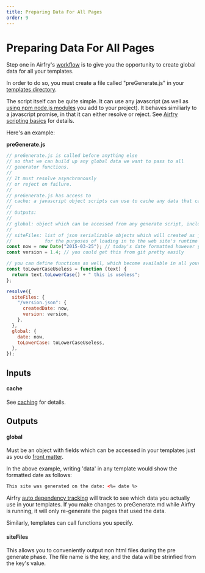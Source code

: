 ```yaml
---
title: Preparing Data For All Pages
order: 9
---
```


# Preparing Data For All Pages

Step one in Airfry's [workflow](/docs/intro/) is to give you the opportunity to create global data for all your templates.

In order to do so, you must create a file called "preGenerate.js" in your [templates directory](/docs/setup/#directories).

The script itself can be quite simple. It can use any javascript (as well as [using npm node.js modules](/docs/underTheHood/#npm) you add to your project). It behaves similiarly to a javascript promise, in that it can either resolve or reject. See [Airfry scripting basics](/docs/scripts/) for details.

Here's an example:

**preGenerate.js**

```javascript
// preGenerate.js is called before anything else
// so that we can build up any global data we want to pass to all
// generator functions.
//
// It must resolve asynchronously
// or reject on failure.
//
// preGenerate.js has access to
// cache: a javascript object scripts can use to cache any data that can be json.stringified
//
// Outputs:
//
// global: object which can be accessed from any generate script, including "filter" funtions.
//
// siteFiles: list of json serializable objects which will created as json files
//            for the purposes of loading in to the web site's runtime javascript code
const now = new Date("2015-03-25"); // today's date formatted however you want
const version = 1.4; // you could get this from git pretty easily

// you can define functions as well, which become available in all your templates
const toLowerCaseUseless = function (text) {
  return text.toLowerCase() + " this is useless";
};

resolve({
  siteFiles: {
    "/version.json": {
      createdDate: now,
      version: version,
    },
  },
  global: {
    date: now,
    toLowerCase: toLowerCaseUseless,
  },
});
```

## Inputs

#### cache

See [caching](/docs/performance/cache/) for details.

## Outputs

#### global

Must be an object with fields which can be accessed in your templates just as you do [front matter](/docs/templates/frontmatter/).

In the above example, writing 'data' in any template would show the formatted date as follows:

```html
This site was generated on the date: <%= date %>
```

Airfry [auto dependency tracking](/docs/performance/dependencyTracking/) will track to see which data you actually
use in your templates. If you make changes to preGenerate.md while Airfry is running, it will only re-generate
the pages that used the data.

Similarly, templates can call functions you specify.

#### siteFiles

This allows you to conveniently output non html files during the pre generate phase. The file name is the key, and the data will be strinfied from the key's value.

